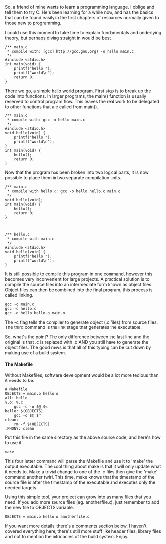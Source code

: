 So, a friend of mine wants to learn a programming language. I oblige and tell
them to try C. He's been learning for a while now, and has the basics that can
be found easily in the first chapters of resources normally given to those new
to programming.

I could use this moment to take time to explain fundamentals and underlying
theory, but perhaps diving straight in would be best.  
  

    /** main.c  
     * compile with: [gcc](http://gcc.gnu.org) -o hello main.c  
     */
    #include <stdio.h>  
    int main(void) {  
        printf("hello ");  
        printf("world\n");  
        return 0;  
    }

  

There we go, a simple [hello world
program](http://en.wikipedia.org/wiki/Hello_world_program). First step is to
break up the code into functions. In larger programs, the main() function is
usually reserved to control program flow. This leaves the real work to be
delegated to other functions that are called from main().

  

    /** main.c  
     * compile with: gcc -o hello main.c  
     */
    #include <stdio.h>  
    void hello(void) {  
        printf("hello ");  
        printf("world\n");  
    }
    int main(void) {  
        hello();  
        return 0;  
    }

  
Now that the program has been broken into two logical parts, it is now
possible to place them in two separate compilation units.  

    /** main.c  
     * compile with hello.c: gcc -o hello hello.c main.c  
     */
    void hello(void);  
    int main(void) {  
        hello();  
        return 0;  
    }

  

    /** hello.c  
     * compile with main.c  
     */
    #include <stdio.h>  
    void hello(void) {  
        printf("hello ");  
        printf("world\n");  
    }

  
It is still possible to compile this program in one command, however this
becomes very inconvenient for large projects. A practical solution is to
compile the source files into an intermediate form known as object files.
Object files can then be combined into the final program, this process is
called linking.  

    gcc -c main.c  
    gcc -c hello.c  
    gcc -o hello hello.o main.o

  
The -c flag tells the compiler to generate object (.o files) from source
files. The third command is the link stage that generates the executable.

So, what's the point? The only difference between the last line and the
original is that .c is replaced with .o AND you still have to generate the
object files. The good news is that all of this typing can be cut down by
making use of a build system.  

#### The Makefile

  
Without Makefiles, software development would be a lot more tedious than it
needs to be.  

    # Makefile  
    OBJECTS = main.o hello.o
    all: hello
    %.o: %.c  
        gcc -c -o $@ $<
    hello: $(OBJECTS)  
        gcc -o $@ $^
    clean:  
        rm -f $(OBJECTS)
    .PHONY: clean

  
Put this file in the same directory as the above source code, and here's how
to use it.  

    make

  
This four letter command will parse the Makefile and use it to 'make' the
output executable. The cool thing about make is that it will only update what
it needs to. Make a trivial change to one of the .c files then give the 'make'
command another twirl. This time, make knows that the timestamp of the source
file is after the timestamp of the executable and executes only the needed
targets.

Using this simple tool, your project can grow into as many files that you
need. If you add more source files (eg. anotherfile.c), just remember to add
the new file to OBJECTS variable.  

    OBJECTS = main.o hello.o anotherfile.o

  
If you want more details, there's a comments section below. I haven't covered
everything here, there's still more stuff like header files, library files and
not to mention the intricacies of the build system. Enjoy.  
